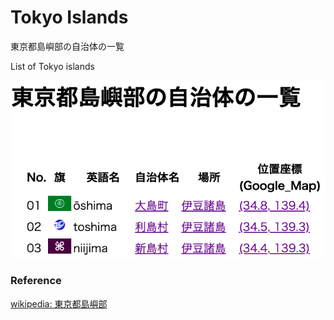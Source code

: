 Tokyo Islands
===============

東京都島嶼部の自治体の一覧

List of Tokyo islands

![tokyo Islands](https://github.com/ohwada/World_Countries/blob/main/japan_municipaliy/tokyo_islands/screenshots/tokyo_islands_list.png)


### Reference

[wikipedia: 東京都島嶼部](https://ja.wikipedia.org/wiki/%E6%9D%B1%E4%BA%AC%E9%83%BD%E5%B3%B6%E5%B6%BC%E9%83%A8)
